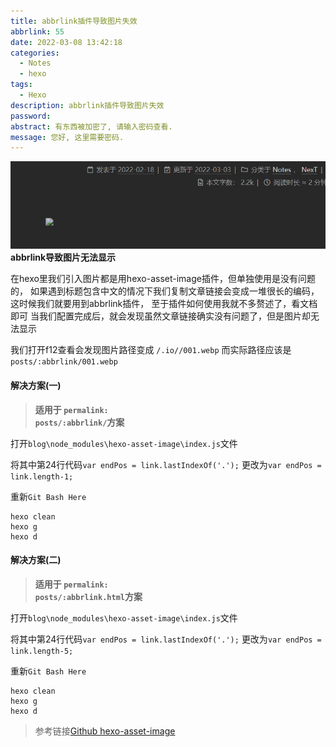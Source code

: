 ```yaml
---
title: abbrlink插件导致图片失效
abbrlink: 55
date: 2022-03-08 13:42:18
categories:
  - Notes
  - hexo
tags:
  - Hexo
description: abbrlink插件导致图片失效
password: 
abstract: 有东西被加密了, 请输入密码查看.
message: 您好, 这里需要密码.
---
```

![](abbrlink插件导致图片失效/image.png)
**abbrlink导致图片无法显示**
<!-- more -->
在hexo里我们引入图片都是用hexo-asset-image插件，但单独使用是没有问题的，
如果遇到标题包含中文的情况下我们复制文章链接会变成一堆很长的编码，
这时候我们就要用到abbrlink插件，
至于插件如何使用我就不多赘述了，看文档即可
当我们配置完成后，就会发现虽然文章链接确实没有问题了，但是图片却无法显示

我们打开f12查看会发现图片路径变成 <code>/.io//001.webp</code> 而实际路径应该是 <code>posts/:abbrlink/001.webp</code>

#### 解决方案(一)
>**适用于 <code>permalink: posts/:abbrlink/</code>方案**

打开<code>blog\node_modules\hexo-asset-image\index.js</code>文件

将其中第24行代码<code>var endPos = link.lastIndexOf('.');</code>
更改为<code>var endPos = link.length-1;</code>

重新<code>Git Bash Here</code>
```
hexo clean
hexo g
hexo d
```
#### 解决方案(二)
>**适用于 <code>permalink: posts/:abbrlink.html</code>方案**

打开<code>blog\node_modules\hexo-asset-image\index.js</code>文件

将其中第24行代码<code>var endPos = link.lastIndexOf('.');</code>
更改为<code>var endPos = link.length-5;</code>

重新<code>Git Bash Here</code>
```
hexo clean
hexo g
hexo d
```

>参考链接[Github hexo-asset-image](https://github.com/xcodebuild/hexo-asset-image)